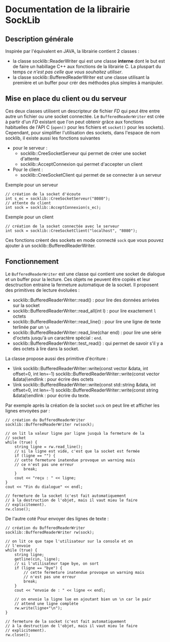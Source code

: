 # Documentation de la librairie SockLib

## Description générale

Inspirée par l'équivalent en JAVA, la librairie contient 2 classes :
  - la classe socklib::ReaderWriter qui est une classe **interne** dont le but est de faire un habillage C++ aux fonctions de la librairie C. La pluspart du temps  *ce n'est pas celle que vous souhaitez utiliser*.
  - la classe socklib::BufferedReaderWriter est une classe utilisant la première et un buffer pour crér des méthodes plus simples à manipuler.

## Mise en place du client ou du serveur

Ces deux classes utilisent un descripteur de fichier *FD* qui peut être entre autre un fichier ou une socket connectée. Le `BufferedReaderWriter` est crée à partir d'un *FD* existant que l'on peut obtenir grâce aux fonctions habituelles de l'API C (`open()` pour les fichiers et `socket()` pour les sockets).  Cependant, pour simplifier l'utilisation des sockets, dans l'espace de nom socklib, il existe aussi les fonctions suivantes
  - pour le serveur :
    + socklib::CreeSocketServeur qui permet de créer une socket d'attente
    + socklib::AcceptConnexion qui permet d'accepter un client
  - Pour le client :
    + socklib::CreeSocketClient qui permet de se connecter à un serveur

Exemple pour un serveur

    // création de la socket d'écoute
    int s_ec = socklib::CreeSocketServeur("8080");
    // attente du client
    int sock = socklib::AcceptConnexion(s_ec);

Exemple pour un client

	// création de la socket connectée avec le serveur
    int sock = socklib::CreeSocketClient("localhost", "8080");

Ces fonctions crèent des sockets en mode connecté `sock` que vous pouvez ajouter à un  socklib::BufferedReaderWriter.


## Fonctionnement

Le `BufferedReaderWriter` est une classe qui contient une socket de dialogue et un buffer pour la lecture. Ces objets ne peuvent être copiés et leur desctruction entraine la fermeture automatique de la socket. Il proposent des primitives de lecture évoluées :

  - socklib::BufferedReaderWriter::read() : pour lire des données arrivées sur la socket 
  - socklib::BufferedReaderWriter::read_all(int l) : pour lire exactement `l` octets
  - socklib::BufferedReaderWriter::read_line() : pour lire une ligne de texte terlinée par un `\n`
  - socklib::BufferedReaderWriter::read_line(char end) : pour lire une série d'octets jusqu'à un caractère spécial : `end`.
  - socklib::BufferedReaderWriter::test_read() : qui permet de savoir s'il y a des octets à lire dans la socket.

La classe propose aussi des primitive d'écriture :

  - \link socklib::BufferedReaderWriter::write(const vector<char> &data, int offset=0, int len=-1) socklib::BufferedReaderWriter::write(const vector<char> &data)\endlink : pour écrire des octets
  - \link socklib::BufferedReaderWriter::write(const std::string &data, int offset=0, int len=-1) socklib::BufferedReaderWriter::write(const string &data)\endlink : pour écrire du texte.

Par exemple après la création de la socket `sock` on peut lire et afficher les lignes envoyées par :

	// création du BufferedReaderWriter
    socklib::BufferedReaderWriter rw(sock);
	
    // on lit la valeur ligne par ligne jusquà la fermeture de la
	// socket
    while (true) {
        string ligne = rw.read_line();
        // si la ligne est vide, c'est que la socket est fermée
        if (ligne == "") {
        // cette fermeture inatendue provoque un warning mais
		// ce n'est pas une erreur
            break;
        }
        cout << "reçu : " << ligne;
    }
    cout << "Fin du dialogue" << endl;

    // fermeture de la socket (c'est fait automatiquement
	// à la destruction de l'objet, mais il vaut mieu le faire
	// explicitement).
    rw.close();

De l'autre coté Pour envoyer des lignes de texte :

	// création du BufferedReaderWriter
    socklib::BufferedReaderWriter rw(sock);

	// on lit ce que tape l'utilisateur sur la console et on
	// l'envoie
    while (true) {
        string ligne;
        getline(cin, ligne);
        // si l'utilisateur tape bye, on sort
        if (ligne == "bye") {
            // cette fermeture inatendue provoque un warning mais
		    // n'est pas une erreur
            break;
        }
        cout << "envoie de : " << ligne << endl;

        // on envoie la ligne lue en ajoutant bien un \n car le pair
        // attend une ligne complète
        rw.write(ligne+"\n");
    }

    // fermeture de la socket (c'est fait automatiquement
	// à la destruction de l'objet, mais il vaut mieu le faire
	// explicitement).
    rw.close();

